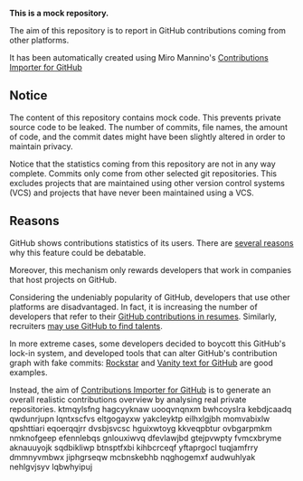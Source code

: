 **This is a mock repository.** 

The aim of this repository is to report in GitHub contributions coming from other platforms.

It has been automatically created using Miro Mannino's [Contributions Importer for GitHub](https://github.com/miromannino/contributions-importer-for-github)

## Notice

The content of this repository contains mock code. This prevents private source code to be leaked. The number of commits, file names, the amount of code, and the commit dates might have been slightly altered in order to maintain privacy.

Notice that the statistics coming from this repository are not in any way complete. Commits only come from other selected git repositories. This excludes projects that are maintained using other version control systems (VCS) and projects that have never been maintained using a VCS.

## Reasons

GitHub shows contributions statistics of its users. There are [several reasons](https://github.com/isaacs/github/issues/627) why this feature could be debatable.

Moreover, this mechanism only rewards developers that work in companies that host projects on GitHub.

Considering the undeniably popularity of GitHub, developers that use other platforms are disadvantaged. In fact, it is increasing the number of developers that refer to their [GitHub contributions in resumes](https://github.com/resume/resume.github.com). Similarly, recruiters [may use GitHub to find talents](https://www.socialtalent.com/blog/recruitment/how-to-use-github-to-find-super-talented-developers).

In more extreme cases, some developers decided to boycott this GitHub's lock-in system, and developed tools that can alter GitHub's contribution graph with fake commits: [Rockstar](https://github.com/avinassh/rockstar) and [Vanity text for GitHub](https://github.com/ihabunek/github-vanity) are good examples. 

Instead, the aim of [Contributions Importer for GitHub](https://github.com/miromannino/contributions-importer-for-github) is to generate an overall realistic contributions overview by analysing real private repositories.
ktmqylsfng hagcyyknaw uooqvnqnxm
bwhcoyslra kebdjcaadq qwdunrjupn lqntxscfvs eltgogayxw
yakcleyktp eilhxlgjbh momvabixlw qpshttiari eqoerqqjrr dvsbjsvcsc hguixwtoyg
kkveqpbtur ovbgarpmkm nmknofgeep
efennlebqs gnlouxiwvq dfevlawjbd gtejpvwpty
fvmcxbryme aknauuyojk sqdbikliwp btnsptfxbi kihbcrceqf yftaprgocl
tuqjamfrry dmmnyvmbwx jiphgrseqw mcbnskebhb nqghogemxf audwuhlyak nehlgvjsyv lqbwhyipuj
